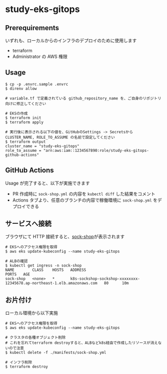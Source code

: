 # study-eks-gitops

## Prerequirements

いずれも、ローカルからのインフラのデプロイのために使用します

- terraform
- Administrator の AWS 権限

## Usage

```
$ cp -p .envrc.sample .envrc
$ direnv allow

# variable.tf で定義されている github_repository_name を、ご自身のリポジトリ向けに修正してください

# EKSの作成
$ terraform init
$ terraform apply

# 実行後に表示される以下の値を、GitHubのSettings -> Secretsから CLUSTER_NAME, ROLE_TO_ASSUME の名前で設定してください
$ terraform output
cluster_name = "study-eks-gitops"
role_to_assume = "arn:aws:iam::1234567890:role/study-eks-gitops-github-actions"
```

## GitHub Actions

Usage が完了すると、以下が実施できます

- PR 作成時に `sock-shop.yml` の内容を `kubectl diff` した結果をコメント
- Actions タブより、任意のブランチの内容で稼働環境に `sock-shop.yml` をデプロイできる

## サービスへ接続

ブラウザにて HTTP 接続すると、[sock-shop](https://microservices-demo.github.io/)が表示されます

```
# EKSへのアクセス権限を取得
$ aws eks update-kubeconfig --name study-eks-gitops

# ALBの確認
$ kubectl get ingress -n sock-shop
NAME        CLASS    HOSTS   ADDRESS                                                                    PORTS   AGE
sock-shop   <none>   *       k8s-sockshop-sockshop-xxxxxxxx-12345678.ap-northeast-1.elb.amazonaws.com   80      10m
```

## お片付け

ローカル環境から以下実施

```
# EKSへのアクセス権限を取得
$ aws eks update-kubeconfig --name study-eks-gitops

# クラスタの各種オブジェクト削除
# これを忘れてterraform destroyすると、ALBなどk8s経由で作成したリソースが消えないので注意
$ kubectl delete -f ./manifests/sock-shop.yml

# インフラ削除
$ terraform destroy
```
